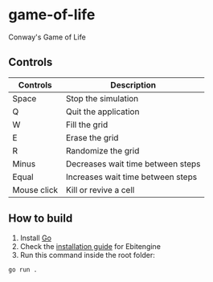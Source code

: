 # game-of-life
Conway's Game of Life

## Controls
|Controls|Description|
|--------|-----------|
|Space|Stop the simulation|
|Q|Quit the application|
|W|Fill the grid|
|E|Erase the grid|
|R|Randomize the grid|
|Minus|Decreases wait time between steps|
|Equal|Increases wait time between steps|
|Mouse click|Kill or revive a cell|

## How to build
1. Install [Go](https://go.dev/)
2. Check the [installation guide](https://ebitengine.org/en/documents/install.html) for Ebitengine
3. Run this command inside the root folder:
```sh
go run .
```
